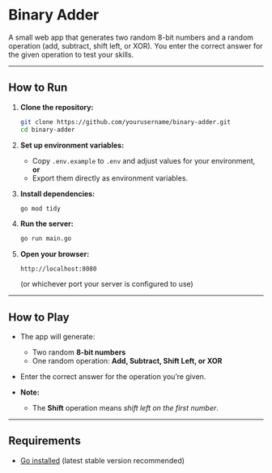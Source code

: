 #  Binary Adder

A small web app that generates two random 8-bit numbers and a random operation (add, subtract, shift left, or XOR).
You enter the correct answer for the given operation to test your skills.

---

##  How to Run

1. **Clone the repository:**

   ```bash
   git clone https://github.com/yourusername/binary-adder.git
   cd binary-adder
   ```

2. **Set up environment variables:**

   * Copy `.env.example` to `.env` and adjust values for your environment, **or**
   * Export them directly as environment variables.

3. **Install dependencies:**

   ```bash
   go mod tidy
   ```

4. **Run the server:**

   ```bash
   go run main.go
   ```

5. **Open your browser:**

   ```
   http://localhost:8080
   ```

   (or whichever port your server is configured to use)

---

## How to Play

* The app will generate:

  * Two random **8-bit numbers**
  * One random operation: **Add, Subtract, Shift Left, or XOR**
* Enter the correct answer for the operation you’re given.
* **Note:**

  * The **Shift** operation means *shift left on the first number*.

---

## Requirements

* [Go installed](https://golang.org/doc/install) (latest stable version recommended)

